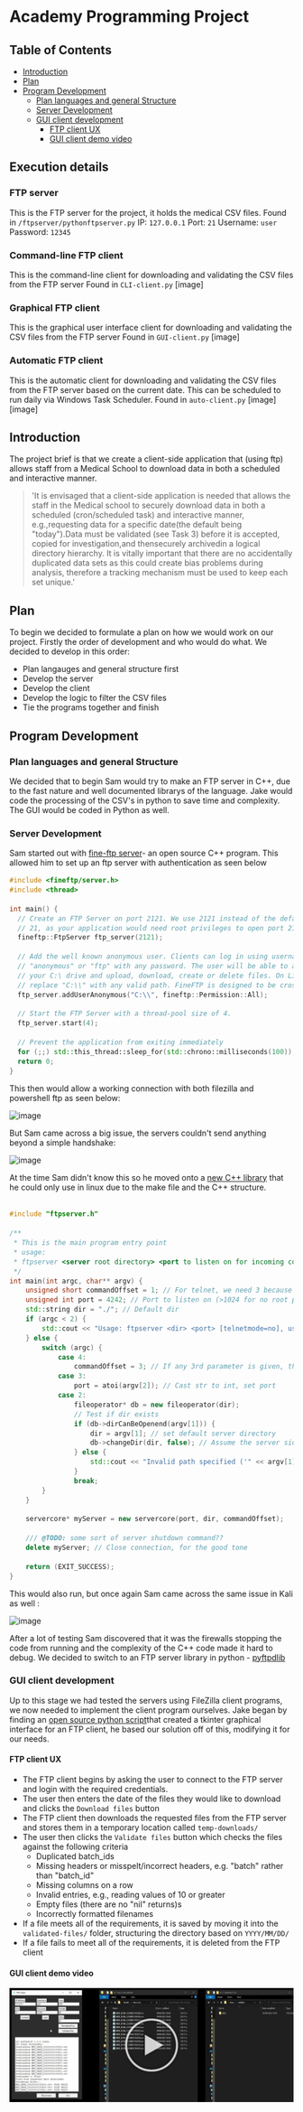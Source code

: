 # Academy Programming Project
## Table of Contents
- [Introduction](#introduction)
- [Plan](#plan)
- [Program Development](#program-development)
  * [Plan languages and general Structure](#plan-languages-and-general-structure)
  * [Server Development](#server-development)
  * [GUI client development](#gui-client-development)
    + [FTP client UX](#ftp-client-ux)
    + [GUI client demo video](#gui-client-demo-video)

## Execution details
### FTP server
This is the FTP server for the project, it holds the medical CSV files.
Found in `/ftpserver/pythonftpserver.py`
IP: `127.0.0.1`
Port: `21`
Username: `user`
Password: `12345`
### Command-line FTP client
This is the command-line client for downloading and validating the CSV files from the FTP server
Found in `CLI-client.py`
[image]
### Graphical FTP client
This is the graphical user interface client for downloading and validating the CSV files from the FTP server
Found in `GUI-client.py`
[image]
### Automatic FTP client
This is the automatic client for downloading and validating the CSV files from the FTP server based on the current date. This can be scheduled to run daily via Windows Task Scheduler.
Found in `auto-client.py`
[image]
[image]

## Introduction

The project brief is that we create a client-side application that (using ftp) allows staff from a Medical School to download data in both a scheduled and interactive manner.

>'It is envisaged that a client-side application is needed that allows the staff in the Medical school to securely download data in both a scheduled (cron/scheduled task) and interactive manner, e.g.,requesting data for a specific date(the default being "today").Data must be validated (see Task 3) before it is accepted, copied for investigation,and thensecurely archivedin a logical directory hierarchy.  It is vitally important that there are no accidentally duplicated data sets as this could create bias problems during analysis, therefore a tracking mechanism must be used to keep each set unique.'

## Plan

To begin we decided to formulate a plan on how we would work on our project. Firstly the order of development and who would do what. We decided to develop in this order:

* Plan langauges and general structure first
* Develop the server
* Develop the client
* Develop the logic to filter the CSV files
* Tie the programs together and finish

## Program Development

### Plan languages and general Structure

We decided that to begin Sam would try to make an FTP server in C++, due to the fast nature and well documented librarys of the language. 
Jake would code the processing of the CSV's in python to save time and complexity. The GUI would be coded in Python as well.

### Server Development 
Sam started out with [fine-ftp server](https://github.com/eclipse-ecal/fineftp-server)- an open source C++ program. This allowed him to set up an ftp server with authentication as seen below

```cpp
#include <fineftp/server.h>
#include <thread>
 
int main() {
  // Create an FTP Server on port 2121. We use 2121 instead of the default port
  // 21, as your application would need root privileges to open port 21.
  fineftp::FtpServer ftp_server(2121);
 
  // Add the well known anonymous user. Clients can log in using username
  // "anonymous" or "ftp" with any password. The user will be able to access
  // your C:\ drive and upload, download, create or delete files. On Linux just
  // replace "C:\\" with any valid path. FineFTP is designed to be cross-platform.
  ftp_server.addUserAnonymous("C:\\", fineftp::Permission::All);
  
  // Start the FTP Server with a thread-pool size of 4.
  ftp_server.start(4);
 
  // Prevent the application from exiting immediately
  for (;;) std::this_thread::sleep_for(std::chrono::milliseconds(100));
  return 0;
}
```

This then would allow a working connection with both filezilla and powershell ftp as seen below:

![image](https://user-images.githubusercontent.com/110546631/183737642-94c055f7-afc0-4b43-9afe-af2a32f9fcec.png)

But Sam came across a big issue, the servers couldn't send anything beyond a simple handshake:

![image](https://user-images.githubusercontent.com/110546631/183737958-f3f5e362-4311-41df-ac7c-ab20b4bd58f5.png)

At the time Sam didn't know this so he moved onto a [new C++ library](https://github.com/DaHoC/ftpserver) that he could only use in linux due to the make file and the C++ structure.

```cpp

#include "ftpserver.h"

/**
 * This is the main program entry point
 * usage:
 * ftpserver <server root directory> <port to listen on for incoming connections> <telnet mode for use with telnet client, default = false>
 */
int main(int argc, char** argv) {
    unsigned short commandOffset = 1; // For telnet, we need 3 because of the enter control sequence at the end of command (+2 characters)
    unsigned int port = 4242; // Port to listen on (>1024 for no root permissions required)
    std::string dir = "./"; // Default dir
    if (argc < 2) {
        std::cout << "Usage: ftpserver <dir> <port> [telnetmode=no], using default dir '" << dir << "' , port " << port << std::endl;
    } else {
        switch (argc) {
            case 4:
                commandOffset = 3; // If any 3rd parameter is given, the server is started for use with telnet as client
            case 3:
                port = atoi(argv[2]); // Cast str to int, set port
            case 2:
                fileoperator* db = new fileoperator(dir);
                // Test if dir exists
                if (db->dirCanBeOpenend(argv[1])) {
                    dir = argv[1]; // set default server directory
                    db->changeDir(dir, false); // Assume the server side is allowed to change any directory as server root (thus the false for no strict mode)
                } else {
                    std::cout << "Invalid path specified ('" << argv[1] << "'), falling back to '" << dir << "'" << std::endl;
                }
                break;
        }
    }

    servercore* myServer = new servercore(port, dir, commandOffset);

    /// @TODO: some sort of server shutdown command??
    delete myServer; // Close connection, for the good tone

    return (EXIT_SUCCESS);
}

```
This would also run, but once again Sam came across the same issue in Kali as well :

![image](https://user-images.githubusercontent.com/110546631/183744538-79bfee90-6e7d-4d09-9993-404cf5771218.png)

After a lot of testing Sam discovered that it was the firewalls stopping the code from running and the complexity of the C++ code made it hard to debug. We decided to switch to an FTP server library in python - [pyftpdlib](https://pypi.org/project/pyftpdlib/)



### GUI client development
Up to this stage we had tested the servers using FileZilla client programs, we now needed to implement the client program ourselves.
Jake began by finding an [open source python script](https://github.com/jbblackett/Python-GUI-FTP-Client)that created a tkinter graphical interface for an FTP client, he based our solution off of this, modifying it for our needs.
#### FTP client UX
- The FTP client begins by asking the user to connect to the FTP server and login with the required credentials.
- The user then enters the date of the files they would like to download and clicks the `Download files` button
- The FTP client then downloads the requested files from the FTP server and stores them in a temporary location called `temp-downloads/`
- The user then clicks the `Validate files` button which checks the files against the following criteria
	- Duplicated batch_ids
	- Missing headers or misspelt/incorrect headers, e.g. "batch" rather than "batch_id"
	- Missing columns on a row
	- Invalid entries, e.g., reading values of 10 or greater
	- Empty files (there are no "nil" returns)s
	- Incorrectly formatted filenames
- If a file meets all of the requirements, it is saved by moving it into the `validated-files/` folder, structuring the directory based on `YYYY/MM/DD/`
- If a file fails to meet all of the requirements, it is deleted from the FTP client

#### GUI client demo video
[![Demo video](https://github.com/JW2586/Academy-Programming-Project/blob/main/Video%20thumbnail.jpg?raw=true)](https://imgur.com/a/MhVdohV)





